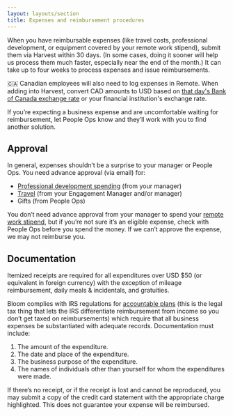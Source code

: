 ```yaml
---
layout: layouts/section
title: Expenses and reimbursement procedures
---
```


When you have reimbursable expenses (like travel costs, professional development, or equipment covered by your remote work stipend), submit them via Harvest within 30 days. (In some cases, doing it sooner will help us process them much faster, especially near the end of the month.) It can take up to four weeks to process expenses and issue reimbursements. 

🇨🇦 Canadian employees will also need to log expenses in Remote. When adding into Harvest, convert CAD amounts to USD based on [that day's Bank of Canada exchange rate](https://www.bankofcanada.ca/rates/exchange/daily-exchange-rates-lookup/) or your financial institution's exchange rate.

If you’re expecting a business expense and are uncomfortable waiting for reimbursement, let People Ops know and they’ll work with you to find another solution.


## Approval

In general, expenses shouldn’t be a surprise to your manager or People Ops. You need advance approval (via email) for:
* [Professional development spending](/sections/pay-and-benefits/#professional-development) (from your manager)
* [Travel](/sections/travel-and-relocation/#traveling-for-work) (from your Engagement Manager and/or manager)
* Gifts (from People Ops)

You don’t need advance approval from your manager to spend your [remote work stipend](/sections/pay-and-benefits/#remote-work-stipend), but if you’re not sure it’s an eligible expense, check with People Ops before you spend the money. If we can’t approve the expense, we may not reimburse you.


## Documentation

Itemized receipts are required for all expenditures over USD $50 (or equivalent in foreign currency) with the exception of mileage reimbursement, daily meals & incidentals, and gratuities.

Bloom complies with IRS regulations for [accountable plans](https://www.investopedia.com/terms/a/accountableplan.asp#:~:text=According%20to%20IRS%20rules%2C%20under,company%20within%20a%20specified%20timeframe.)  (this is the legal tax thing that lets the IRS differentiate reimbursement from income so you don’t get taxed on reimbursements) which require that all business expenses be substantiated with adequate records. Documentation must include:

1. The amount of the expenditure.
2. The date and place of the expenditure.
3. The business purpose of the expenditure.
4. The names of individuals other than yourself for whom the expenditures were made.

If there’s no receipt, or if the receipt is lost and cannot be reproduced, you may submit a copy of the credit card statement with the appropriate charge highlighted. This does not guarantee your expense will be reimbursed.
